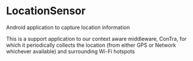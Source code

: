 # LocationSensor
Android application to capture location information

This is a support application to our context aware middleware, ConTra, for which it periodically collects the location (from either GPS or Network whichever available) and surrounding Wi-Fi hotspots
